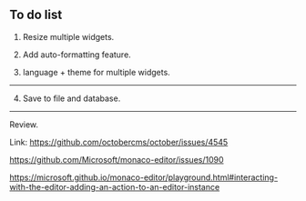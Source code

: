 ## To do list

1. Resize multiple widgets.

2. Add auto-formatting feature.

3. language + theme for multiple widgets.

---

4. Save to file and database.

---

Review.


Link: https://github.com/octobercms/october/issues/4545


https://github.com/Microsoft/monaco-editor/issues/1090

https://microsoft.github.io/monaco-editor/playground.html#interacting-with-the-editor-adding-an-action-to-an-editor-instance
